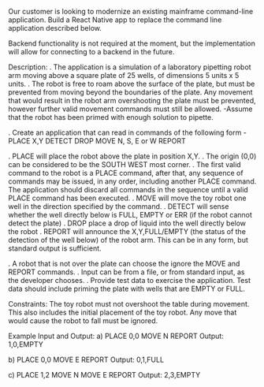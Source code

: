 Our customer is looking to modernize an existing mainframe command-line application. Build a React Native app to replace the command line application described below.

Backend functionality is not required at the moment, but the implementation will allow for connecting to a backend in the future.

Description:
. The application is a simulation of a laboratory pipetting robot arm moving above a square plate of 25 wells, of dimensions 5 units x 5 units.
. The robot is free to roam above the surface of the plate, but must be prevented from moving beyond the boundaries of the plate. Any movement
that would result in the robot arm overshooting the plate must be prevented, however further valid movement commands must still
be allowed.
-Assume that the robot has been primed with enough solution to pipette.


. Create an application that can read in commands of the following form -
PLACE X,Y
DETECT
DROP
MOVE N, S, E or W
REPORT

. PLACE will place the robot above the plate in position X,Y.
. The origin (0,0) can be considered to be the SOUTH WEST most corner.
. The first valid command to the robot is a PLACE command, after that, any sequence of commands may be issued, in any order, including another PLACE command. The application should discard all commands in the sequence until a valid PLACE command has been executed.
. MOVE will move the toy robot one well in the direction specified by the command.
. DETECT will sense whether the well directly below is FULL, EMPTY or ERR (if the robot cannot detect the plate)
. DROP place a drop of liquid into the well directly below the robot
. REPORT will announce the X,Y,FULL/EMPTY (the status of the detection of the well below) of the robot arm. This can be in any form, but standard output is sufficient.

. A robot that is not over the plate can choose the ignore the MOVE and REPORT commands.
. Input can be from a file, or from standard input, as the developer chooses.
. Provide test data to exercise the application. Test data should include priming the plate with wells that are EMPTY or FULL.


Constraints:
The toy robot must not overshoot  the table during movement. This also includes the initial placement of the toy robot.
Any move that would cause the robot to fall must be ignored.

Example Input and Output:
a)
PLACE 0,0
MOVE N
REPORT
Output: 1,0,EMPTY

b)
PLACE 0,0
MOVE E
REPORT
Output: 0,1,FULL

c)
PLACE 1,2
MOVE N
MOVE E
REPORT
Output: 2,3,EMPTY

